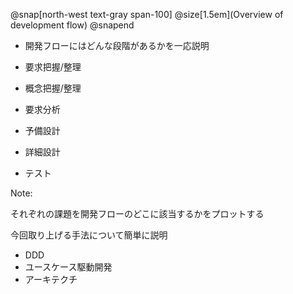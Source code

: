 @snap[north-west text-gray span-100]
@size[1.5em](Overview of development flow)
@snapend

- 開発フローにはどんな段階があるかを一応説明

- 要求把握/整理
- 概念把握/整理
- 要求分析
- 予備設計
- 詳細設計
- テスト

Note:

それぞれの課題を開発フローのどこに該当するかをプロットする

今回取り上げる手法について簡単に説明
- DDD
- ユースケース駆動開発
- アーキテクチ
